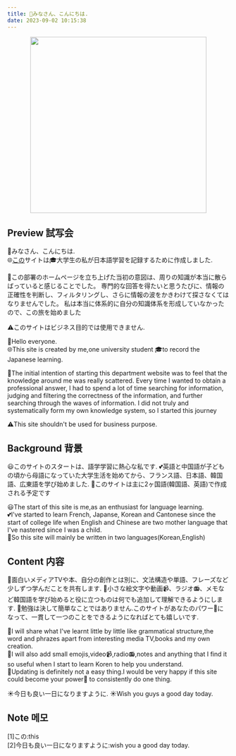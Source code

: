 ```yaml
---
title: 👋みなさん、こんにちは.
date: 2023-09-02 10:15:38
---
```

<div align=center>
<img src="/picture/homepage.png" width = "400" height = "400"/>  
</div>


## Preview 試写会 
👋みなさん、こんにちは.   
🌐[この](#note)サイトは🎓大学生の私が日本語学習を記録するために作成しました.

🌊この部署のホームページを立ち上げた当初の意図は、周りの知識が本当に散らばっていると感じることでした。 専門的な回答を得たいと思うたびに、情報の正確性を判断し、フィルタリングし、さらに情報の波をかきわけて探さなくてはなりませんでした。 私は本当に体系的に自分の知識体系を形成していなかったので、この旅を始めました

⚠️このサイトはビジネス目的では使用できません.

👋Hello everyone.  
🌐This site is created by me,one university student 🎓to record the Japanese learning. 

🌊The initial intention of starting this department website was to feel that the knowledge around me was really scattered. Every time I wanted to obtain a professional answer, I had to spend a lot of time searching for information, judging and filtering the correctness of the information, and further searching through the waves of information. I did not truly and systematically form my own knowledge system, so I started this journey

⚠️This site shouldn't be used for business purpose.


## Background 背景
😃このサイトのスタートは、語学学習に熱心な私です.
💕英語と中国語が子どもの頃から母語になっていた大学生活を始めてから、フランス語、日本語、韓国語、広東語を学び始めました.
💫このサイトは主に2ヶ国語(韓国語、英語)で作成される予定です

😃The start of this site is me,as an enthusiast for language learning.  
💕I've started to learn French, Japanse, Korean and Cantonese since the start of college life when English and Chinese are two mother language that I've nastered since I was a child.  
💫So this site will mainly be written in two languages(Korean,English)

## Content 内容
📝面白いメディアTVや本、自分の創作とは別に、文法構造や単語、フレーズなど少しずつ学んだことを共有します.
📖小さな絵文字や動画📹、ラジオ📻、メモなど韓国語を学び始めると役に立つものは何でも追加して理解できるようにします.
🥹勉強は決して簡単なことではありません.このサイトがあなたのパワー👊になって、一貫して一つのことをできるようになればとても嬉しいです.

📝I will share what I've learnt little by little like grammatical structure,the word and phrazes apart from interesting media TV,books and my own creation.    
📖I will also add small emojis,video📹,radio📻,notes and anything that I find it so useful when I start to learn Koren to help you understand.  
🥹Updating is definitely not a easy thing.I would be very happy if this site could become your power👊 to consistently do one thing.

☀️今日も良い一日になりますように. 
☀️Wish you guys a good day today.

## Note 메모
<div id="note">[1]この:this</div>
[2]今日も良い一日になりますように:wish you a good day today.



